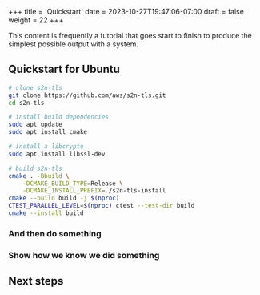 +++
title = 'Quickstart'
date = 2023-10-27T19:47:06-07:00
draft = false
weight = 22
+++

This content is frequently a tutorial that goes start to finish to produce the simplest possible output with a system.

## Quickstart for Ubuntu

```sh
# clone s2n-tls
git clone https://github.com/aws/s2n-tls.git
cd s2n-tls

# install build dependencies
sudo apt update
sudo apt install cmake

# install a libcrypto
sudo apt install libssl-dev

# build s2n-tls
cmake . -Bbuild \
    -DCMAKE_BUILD_TYPE=Release \
    -DCMAKE_INSTALL_PREFIX=./s2n-tls-install
cmake --build build -j $(nproc)
CTEST_PARALLEL_LEVEL=$(nproc) ctest --test-dir build
cmake --install build
```

### And then do something

### Show how we know we did something

## Next steps

